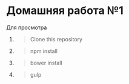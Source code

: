 Домашняя работа №1
==================

Для просмотра

1. >Clone this repository

2. >npm install

3. >bower install

4. >gulp

